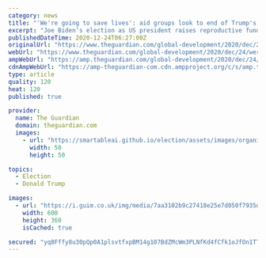 ```yaml
---
category: news
title: "'We're going to save lives': aid groups look to end of Trump's 'global gag rule'"
excerpt: "Joe Biden’s election as US president raises reproductive funding hopes – but some caution that reversing rule’s impact will not be quick"
publishedDateTime: 2020-12-24T06:27:00Z
originalUrl: "https://www.theguardian.com/global-development/2020/dec/24/were-going-to-save-lives-aid-groups-look-to-end-of-trumps-global-gag-rule"
webUrl: "https://www.theguardian.com/global-development/2020/dec/24/were-going-to-save-lives-aid-groups-look-to-end-of-trumps-global-gag-rule"
ampWebUrl: "https://amp.theguardian.com/global-development/2020/dec/24/were-going-to-save-lives-aid-groups-look-to-end-of-trumps-global-gag-rule"
cdnAmpWebUrl: "https://amp-theguardian-com.cdn.ampproject.org/c/s/amp.theguardian.com/global-development/2020/dec/24/were-going-to-save-lives-aid-groups-look-to-end-of-trumps-global-gag-rule"
type: article
quality: 120
heat: 120
published: true

provider:
  name: The Guardian
  domain: theguardian.com
  images:
    - url: "https://smartableai.github.io/election/assets/images/organizations/theguardian.com-50x50.jpg"
      width: 50
      height: 50

topics:
  - Election
  - Donald Trump

images:
  - url: "https://i.guim.co.uk/img/media/7aa3102b9c27418e25e7d050f7935df38c88f1d8/0_208_5310_3186/master/5310.jpg?width=300&quality=45&auto=format&fit=max&dpr=2&s=f3b025b0c10b1e6aadf9f1c938bde207"
    width: 600
    height: 360
    isCached: true

secured: "yq8Fffy8u30pQp0A1plsvtfxpBM14g107BdZMcWm3PLNfKd4fCfk1oJfOn1TTCvkrVimFUlGMAiq6L/Njp8ebtthCw43uMf6m6zQqbcCM///H++HjK7DhZcGWmkbyBUKP/cXAjxNCsdr/g104HABG55KYpOl8hSGrdrijeb5ttM5EPkIDAF7an+oz4WGsz9Y4ojFsXZxVM73OqvAmBONu52GV2OPMmH3w6+rJSNs8iFEAAhkGY2O3jUzYaMTRA7lBFzENA6q3TWdu8D/a6wNwFU76hP34Siy/jTT3o97gnHDJie1W+pPpFsISt6A7d9TP4Ulq90/n/YeZEpZ+Pw0RD0sEoMi+kNPi1Y6Uscjra8=;L/CUpwPHc/yqB96KTsop0A=="
---
```


